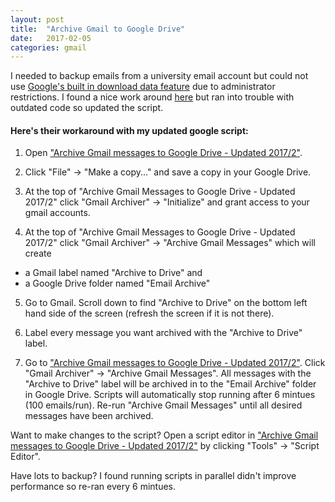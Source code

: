 ```yaml
---
layout: post
title:  "Archive Gmail to Google Drive"
date:   2017-02-05 
categories: gmail
---
```


I needed to backup emails from a university email account but could not use [Google's built in download data feature](https://support.google.com/accounts/answer/3024190?source=gsearch&hl=en) due to administrator restrictions. I found a nice work around [here](https://www.youtube.com/watch?v=otnsCc236oE) but ran into trouble with outdated code so updated the script.




#### Here's their workaround with my updated google script:

1. Open ["Archive Gmail messages to Google Drive - Updated 2017/2"](https://docs.google.com/spreadsheets/d/1ilxczAWF2lbDPGGtF7knYRIuMSIkcv6Kr9Yva24EoJE/edit?usp=sharing). 

2. Click "File" -> "Make a copy..." and save a copy in your Google Drive.

3. At the top of "Archive Gmail Messages to Google Drive - Updated 2017/2" click "Gmail Archiver" -> "Initialize" and grant access to your gmail accounts.

4. At the top of "Archive Gmail Messages to Google Drive - Updated 2017/2" click "Gmail Archiver" -> "Archive Gmail Messages" which will create 
* a Gmail label named "Archive to Drive" and
* a Google Drive folder named "Email Archive"
 
5. Go to Gmail. Scroll down to find "Archive to Drive" on the bottom left hand side of the screen (refresh the screen if it is not there).

6. Label every message you want archived with the "Archive to Drive" label. 

7. Go to ["Archive Gmail messages to Google Drive - Updated 2017/2"](https://docs.google.com/spreadsheets/d/1ilxczAWF2lbDPGGtF7knYRIuMSIkcv6Kr9Yva24EoJE/edit?usp=sharing). Click "Gmail Archiver" -> "Archive Gmail Messages". All messages with the "Archive to Drive" label will be archived in to the "Email Archive" folder in Google Drive. Scripts will automatically stop running after 6 mintues (100 emails/run). Re-run "Archive Gmail Messages" until all desired messages have been archived.

Want to make changes to the script? Open a script editor in ["Archive Gmail messages to Google Drive - Updated 2017/2"](https://docs.google.com/spreadsheets/d/1ilxczAWF2lbDPGGtF7knYRIuMSIkcv6Kr9Yva24EoJE/edit?usp=sharing) by clicking "Tools" -> "Script Editor".

Have lots to backup? I found running scripts in parallel didn't improve performance so re-ran every 6 mintues.


 